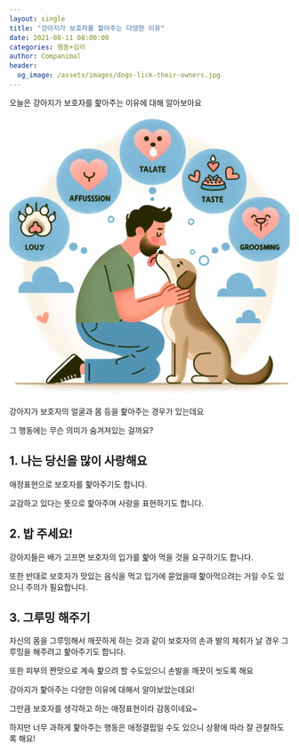```yaml
---
layout: single
title: "강아지가 보호자를 핥아주는 다양한 이유"
date: 2021-08-11 08:00:00
categories: 행동+심리
author: Companimal
header:
  og_image: /assets/images/dogs-lick-their-owners.jpg
---
```


오늘은 강아지가 보호자를 핥아주는 이유에 대해 알아보아요

![](/assets/images/dogs-lick-their-owners.jpg)

강아지가 보호자의 얼굴과 몸 등을 핥아주는 경우가 있는데요

그 행동에는 무슨 의미가 숨겨져있는 걸까요?

## 1. 나는 당신을 많이 사랑해요

애정표현으로 보호자를 핥아주기도 합니다.

교감하고 있다는 뜻으로 핥아주며 사랑을 표현하기도 합니다.

## 2. 밥 주세요!

강아지들은 배가 고프면 보호자의 입가를 핥아 먹을 것을 요구하기도 합니다.

또한 반대로 보호자가 맛있는 음식을 먹고 입가에 묻었을때 핥아먹으려는 거일 수도 있으니 주의가 필요합니다.

## 3. 그루밍 해주기

자신의 몸을 그루밍해서 깨끗하게 하는 것과 같이 보호자의 손과 발의 체취가 날 경우 그루밍을 해주려고 핥아주기도 합니다.

또한 피부의 짠맛으로 계속 핥으려 할 수도있으니 손발을 깨끗이 씻도록 해요

강아지가 핥아주는 다양한 이유에 대해서 알아보았는데요!

그만큼 보호자를 생각하고 하는 애정표현이라 감동이네요~

하지만 너무 과하게 핥아주는 행동은 애정결핍일 수도 있으니 상황에 따라 잘 관찰하도록 해요!
